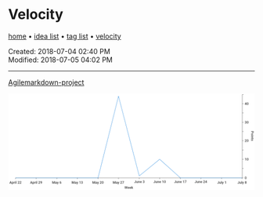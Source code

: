 # Velocity

[home](index.md) • [idea list](ideas.md) • [tag list](tags.md) • [velocity](velocity.md)

Created: 2018-07-04 02:40 PM  
Modified: 2018-07-05 04:02 PM  

---

[Agilemarkdown-project](agilemarkdown-project.md)

![velocity](velocity/agilemarkdown-project.png)

